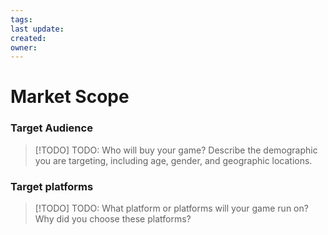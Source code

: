 ```yaml
---
tags: 
last update: 
created: 
owner:
---
```

# Market Scope
### Target Audience
>[!TODO] TODO: Who will buy your game? Describe the demographic you are targeting, including age, gender, and geographic locations.
### Target platforms
>[!TODO] TODO: What platform or platforms will your game run on? Why did you choose these platforms?